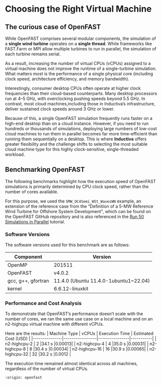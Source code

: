 # Choosing the Right Virtual Machine

## The curious case of OpenFAST
While OpenFAST comprises several modular components, the simulation of a **single wind turbine** operates on a **single thread**. While frameworks like FAST.Farm or MPI allow multiple turbines to run in parallel, the simulation of each turbine remains serial.

As a result, increasing the number of virtual CPUs (vCPUs) assigned to a virtual machine does not improve the runtime of a single-turbine simulation. What matters most is the performance of a single physical core (including clock speed, architecture efficiency, and memory bandwidth). 

Interestingly, consumer desktop CPUs often operate at higher clock frequencies than their cloud-based counterparts. Many desktop processors run at 4–5 GHz, with overclocking pushing speeds beyond 5.5 GHz. In contrast, most cloud machines,including those in Inductiva’s infrastructure, deliver sustained clock speeds around 3 GHz or lower.

Because of this, a single OpenFAST simulation frequently runs faster on a high-end desktop than on a cloud instance. However, if you need to run hundreds or thousands of simulations, deploying large numbers of low-cost cloud machines to run them in parallel becomes far more time-efficient than running them sequentially on a desktop. This is where **Inductiva** offers greater flexibility and the challenge shifts to selecting the most suitable cloud machine type for this highly clock-sensitive, single-threaded workload.













## Benchmarking OpenFAST
The following benchmarks highlight how the execution speed of OpenFAST simulations is primarily determined by CPU clock speed, rather than the number of cores available.

For this purpose, we used the `5MW_OC4Semi_WSt_WavesWN` example, an extension of the reference case from the “Definition of a 5-MW Reference Wind Turbine for Offshore System Development",
which can be found on the OpenFAST GitHub repository and is also referenced in the [Run 50 Simulations in Parallel](run-50-simulations-in-parallel/index) tutorial.

### Software Versions
The software versions used for this benchmark are as follows:

| Component              | Version                               |
|------------------------|---------------------------------------|
| OpenMP                 | 201511                                |
| OpenFAST               | v4.0.2                                |
| gcc, g++, gfortran     | 11.4.0 (Ubuntu 11.4.0-1ubuntu1~22.04) |
| kernel                 | 6.6.12-linuxkit                       |


### Performance and Cost Analysis
To demonstrate that OpenFAST’s performance doesn’t scale with the number of cores, we ran the same use case on a local machine and on an n2-highcpu virtual machine with different vCPUs.

Here are the results:
| Machine Type  | vCPUs | Execution Time | Estimated Cost (USD) |
|---------------|-----------------|----------------|-----------|
| n2-highcpu-2  | 2               |34.1 s          |0.00013|
| n2-highcpu-4  | 4               |35.0 s          |0.00031|
| n2-highcpu-8  | 8               |30.4 s          |0.00034|
| n2-highcpu-16 | 16              |30.9 s          |0.00065|
| n2-highcpu-32 | 32              |30.2 s          |0.0012 |

The execution time remained almost identical across all machines, regardless of the number of virtual CPUs.

```{banner_small}
:origin: openfast
```





